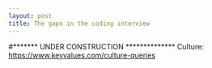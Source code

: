 ```yaml
---
layout: post
title: The gaps in the coding interview
---
```

#******* UNDER CONSTRUCTION **************
Culture:
https://www.keyvalues.com/culture-queries